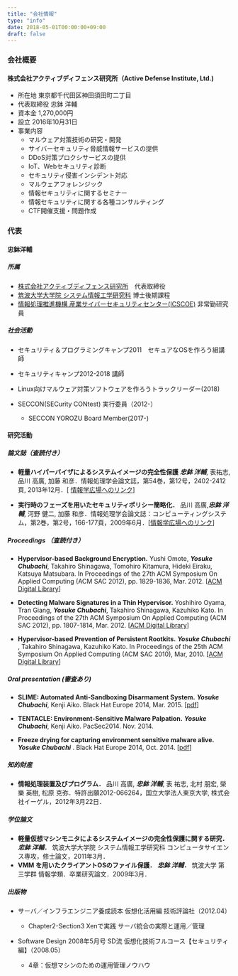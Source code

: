 ```yaml
---
title: "会社情報"
type: "info"
date: 2018-05-01T00:00:00+09:00
draft: false
---
```

### 会社概要
#### 株式会社アクティブディフェンス研究所（Active Defense Institute, Ltd.)
- 所在地 東京都千代田区神田須田町二丁目
- 代表取締役 忠鉢 洋輔
- 資本金 1,270,000円
- 設立 2016年10月31日
- 事業内容 
  - マルウェア対策技術の研究・開発
  - サイバーセキュリティ脅威情報サービスの提供
  - DDoS対策プロクシサービスの提供
  - IoT、Webセキュリティ診断
  - セキュリティ侵害インシデント対応
  - マルウェアフォレンジック
  - 情報セキュリティに関するセミナー
  - 情報セキュリティに関する各種コンサルティング
  - CTF開催支援・問題作成

### 代表
#### 忠鉢洋輔

##### 所属
- [株式会社アクティブディフェンス研究所][18]　代表取締役
- [筑波大学大学院 システム情報工学研究科][19] 博士後期課程
- [情報処理推進機構 産業サイバーセキュリティセンター(ICSCOE)][20] 非常勤研究員

##### 社会活動
-  セキュリティ＆プログラミングキャンプ2011　セキュアなOSを作ろう組講師
-  セキュリティキャンプ2012-2018 講師
  -  Linux向けマルウェア対策ソフトウェアを作ろうトラックリーダー(2018)

- SECCON(SECurity CONtest) 実行委員（2012-）
  - SECCON YOROZU Board Member(2017-)

#### 研究活動
##### 論文誌（査読付き）
* **軽量ハイパーバイザによるシステムイメージの完全性保護**
***忠鉢 洋輔***, 表祐志, 品川 高廣, 加藤 和彦．情報処理学会論文誌，第54巻，第12号，2402-2412頁, 2013年12月．[ [情報学広場へのリンク][11]]

* **実行時のフェーズを用いたセキュリティポリシー簡略化．**
品川 高廣,***忠鉢 洋輔***, 河野 健二, 加藤 和彦．情報処理学会論文誌：コンピューティングシステム，第2巻，第2号，166-177頁，2009年6月．[[情報学広場へのリンク][12]]

##### Proceedings （査読付き）
* **Hypervisor-based Background Encryption.**
Yushi Omote, ***Yosuke Chubachi***, Takahiro Shinagawa, Tomohiro Kitamura, Hideki Eiraku, Katsuya Matsubara. 
In Proceedings of the 27th ACM Symposium On Applied Computing (ACM SAC 2012), pp. 1829-1836, Mar. 2012. [[ACM Digital Library][10]]


* **Detecting Malware Signatures in a Thin Hypervisor.** Yoshihiro Oyama, Tran Giang, ***Yosuke Chubachi***,  Takahiro Shinagawa, Kazuhiko Kato. 
In Proceedings of the 27th ACM Symposium On Applied Computing (ACM SAC 2012), pp. 1807-1814, Mar. 2012. [[ACM Digital Library][9]]

* **Hypervisor-based Prevention of Persistent Rootkits.**
***Yosuke Chubachi*** , Takahiro Shinagawa, Kazuhiko Kato.
In Proceedings of the 25th ACM Symposium On Applied Computing (ACM SAC 2010), Mar, 2010. [[ACM Digital Library][8]]

##### Oral presentation (審査あり)

* **SLIME: Automated Anti-Sandboxing Disarmament System.** ***Yosuke Chubachi***, Kenji Aiko. Black Hat Europe 2014, Mar. 2015. [[pdf][14]]

* **TENTACLE: Environment-Sensitive Malware Palpation.** ***Yosuke Chubachi***, Kenji Aiko. PacSec2014. Nov. 2014.

* **Freeze drying for capturing environment sensitive malware alive.** ***Yosuke Chubachi*** . Black Hat Europe 2014, Oct. 2014. [[pdf][13]]


##### 知的財産
* **情報処理装置及びプログラム．** 品川 高廣, ***忠鉢 洋輔***, 表 祐志, 北村 朋宏, 榮樂 英樹, 松原 克弥．特許出願2012-066264，国立大学法人東京大学, 株式会社イーゲル，2012年3月22日．

##### 学位論文
* **軽量仮想マシンモニタによるシステムイメージの完全性保護に関する研究．** ***忠鉢 洋輔．*** 筑波大学大学院 システム情報工学研究科 コンピュータサイエンス専攻，修士論文，2011年3月．
* **VMM を用いたクライアントOSのファイル保護．** ***忠鉢 洋輔．*** 筑波大学 第三学群 情報学類．卒業研究論文．2009年3月．

##### 出版物
* サーバ／インフラエンジニア養成読本 仮想化活用編 技術評論社（2012.04）
  * Chapter2-Section3 Xenで実践 サーバ統合の実際と運用／管理

* Software Design 2008年5月号 SD流 仮想化技術フルコース【セキュリティ編】（2008.05）
  * 4章：仮想マシンのための運用管理ノウハウ

[1]: http://dl.acm.org/author_page.cfm?id=81460645113&coll=DL&dl=ACM&trk=0&cfid=117565920&cftoken=76723321       "ACM"
[2]: http://scholar.google.com/citations?user=nTRaifkAAAAJ "ACM"
[3]: http://researchmap.jp/bachi/ "researchmap"
[4]: http://www.osss.cs.tsukuba.ac.jp/ "OSSS"
[5]: http://www.seccon.jp/
[6]: http://www.ffri.jp/
[8]: http://dl.acm.org/citation.cfm?id=1774131

[9]: http://dl.acm.org/citation.cfm?id=2232070
[10]: http://dl.acm.org/citation.cfm?id=2232073
[11]: http://id.nii.ac.jp/1001/00096737/
[12]: http://id.nii.ac.jp/1001/00060781/
[13]: https://www.blackhat.com/docs/eu-14/materials/eu-14-Chubachi-Freeze-Drying-For-Capturing-Environment-Sensitive-Malware-Alive.pdf
[14]: https://pacsec.jp/psj14/PSJ2014_chubachi_final_ja.pdf
[21]: https://www.iisec.ac.jp/english/
[22]: http://lab.iisec.ac.jp/~goto_lab/
[15]: http://www.bsl5.com/
[16]: http://www.umami.global/
[17]: http://www.aqutras.com/
[18]: http://www.activedefense.co.jp/
[19]: http://www.osss.cs.tsukuba.ac.jp/
[20]: https://www.ipa.go.jp/icscoe/index.html